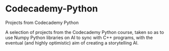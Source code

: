 # Codecademy-Python
Projects from Codecademy Python

A selection of projects from the Codecademy Python course, taken so as to use Numpy Python libraries on AI to sync with C++ programs, with the eventual (and highly optimistic) aim of creating a storytelling AI.
